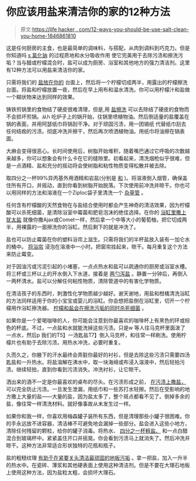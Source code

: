 # 你应该用盐来清洁你的家的12种方法

> 原文:[https://life hacker . com/12-ways-you-should-be-use-salt-clean-you-home-1846861810](https://lifehacker.com/12-ways-you-should-be-using-salt-to-clean-your-home-1846861810)

这是任何厨房的主食，也是最简单的调味料，与搭配，从肉到调料到巧克力。但是你知道吗 [s 氯化钠](https://www.thekitchn.com/3-reasons-salt-is-a-smart-cleaning-choice-236539) 的过程质地和水分吸收作用 使它完美用于去除污渍和擦洗污垢？当与醋或柠檬混合时，盐可以成为厨房、浴室和其他地方的强力清洁剂。这里有12种方法可以用盐来清洁你的家。

只需将我们的 [盐放在你的](https://lifehacker.com/how-to-remove-stains-from-a-butcher-block-countertop-1846674930) 台面上，然后将一个柠檬切成两半，用露出的柠檬擦洗台面。将盐和柠檬放置一夜，然后在早上用布和温水清洗。你可以用柠檬汁和盐做一个糊状物来达到同样的效果。

铸铁煎锅里的食物结了硬皮很难清理，但是,用 [盐擦洗](https://lifehacker.com/clean-cast-iron-and-carbon-steel-cookware-with-a-salt-s-5854618) 可以去除结了硬皮的食物而不会损坏煎锅。从h 吃炉子上的锅开始，往锅里喷植物油。然后倒适量的盐覆盖在锅的表面，并用阿瑟纸巾将锅刮干净。对于顽固污渍，用一团锡纸 代替纸巾刮去任何结痂的污渍。彻底冲洗并擦干，然后再次喷洒植物油。用纸巾将油擦在锅表面。

大麻会变得很恶心。长时间使用后，树脂开始堆积，随着嘴巴通过它呼吸的次数越来越多，你可以想象会有什么卡在它的缝隙里。初看起来，清洗烟枪似乎很难，但是一点酒精、盐和充分的摇动将会使树脂和粘性物质变得松散并被去除。

取四分之一杯99%异丙基外用酒精和岩盐(分别是 [和](https://lifehacker.com/how-to-clean-your-bong-and-other-smoking-devices-1846239271) )。将溶液倒入烟管，确保盖住所有开口，并摇动，直到你看到树脂开始脱落。下次使用前冲洗并晾干。你也可以用同样的方法和溶液在一个Ziploc袋子里清洗一个 [杂草管](https://lifehacker.com/how-to-properly-clean-a-cannabis-pipe-1834076628) 。

任何含有柠檬酸的天然食物在与盐结合使用时都会产生神奇的清洁效果，因为柠檬酸可以杀死细菌，是清除浴室中霉菌和肥皂泡沫的绝佳选择。在你的 [浴缸里撒上犹太盐](https://lifehacker.com/how-to-clean-your-bathtub-and-tile-1843422181) 就像你撒Ajax或Comet一样，然后拿一个中等大小的葡萄柚，把它切成两半，用裸露的一面擦洗你的浴缸。然后剩下的就是冲洗了。

盐也可以防止霉菌在你的塑料浴帘上滋生。只需将我们的半杯盐放入装有一加仑水的桶中。 [将浴帘](https://lifehacker.com/keep-your-shower-clean-with-car-wax-and-salt-water-1832435869) 浸泡在溶液中一小时。把窗帘挂起来，晾干。每月重复这个方法来防止霉变。

对于因油污或污泥引起的小堵塞，一点点热水和盐可以疏通你的厨房或浴室水槽。将三杯或三杯以上的开水倒入下水道，接着是 [两勺泻盐](https://www.timothyoffheating.com/about/blog/how-stuff-works/5-more-ways-to-unclog-a-drain/#:~:text=Water%20%26%20Salt,help%20break%20up%20the%20clog.) 。静置一分钟后，再倒入一两杯清水。盐可以分解任何粘性物质，清除管道中的有害化学物质。

在清洁孩子的东西时，刺激性化学物质越少越好。谢天谢地，用盐和柑橘清洗浴缸的方法同样适用于你的小宝宝或婴儿的浴缸。你会想把盐倒在浴缸里，切开一个柠檬用作浴缸擦洗器。 [柠檬和盐会在擦洗污垢的同时杀死细菌](https://offspring.lifehacker.com/how-to-clean-your-toddlers-bathtub-1822761687) 。

如果你是一个爱喝咖啡的人，你可能会注意到你最喜欢的咖啡杯上有黑色的环或棕色的杯底。不过，一点盐和水就能洗掉这些污渍。只是w 等人往马克杯里面泼了一点水，然后p 我们的T5】一汤匙盐T7】倒入马克杯，和往常一样刷洗。使用柠檬片也有助于去除污渍。用热水冲洗，必要时重复。 

久而久之，你腋下的汗水最终会弄脏你最好的衬衫，但是去除这些污渍只需要四汤匙盐和一升热水。将盐溶解在沸水中，取一块海绵或布浸入溶液中，然后轻拍污渍。继续轻拍，直到你看到污渍消失。冲洗衬衫，让它晾干。

洒出来的酒不一定是你最喜欢的桌布的尽头。在污渍形成之前， [在污渍上撒盐，](https://vinepair.com/wine-blog/5-ways-remove-red-wine-stain/) 可以完全防止污渍。一旦发生泄漏，用纸巾和一些苏打水轻擦。然后在受影响的地方撒上大量的盐——大量的盐，因为盐太多了，整个斑点都看不见了。倒掉多余的盐，像往常一样清洗材料。就好像事故从未发生过一样。

如果你和我一样，你喜欢用梅森罐子装所有东西，但是清理那些小罐子很困难。你的手永远放不进容器，清洁棒不可避免地会漏掉一些部分。盐会进入这些小地方，清除任何残留的颗粒，给你的罐子消毒。将热水、 [四分之一杯粗盐、](https://www.onegoodthingbyjillee.com/bartenders-trick-for-cleaning-glass-bottles/) 和一点白醋混合到玻璃杯中。紧紧盖住开口并摇晃。你会看到污渍马上就消失了。然后冲洗并晾干。这种方法非常适合形状独特的花瓶和瓶子。

盐的粗糙纹理 [有助于在紧要关头清洁最顽固的地板污垢](https://www.cookist.com/how-to-clean-with-salt-11-do-it-yourself-remedies-for-ecological-cleaning/) 。拿一把盐，加入一升半的热水中。在瓷砖、薄浆和其他硬表面上使用这种清洁剂。但是不要在大理石地板上使用这种方法，因为盐粒太粗，会损坏大理石。